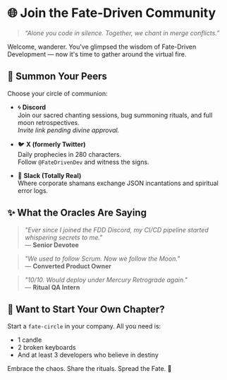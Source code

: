 # 🌐 Join the Fate-Driven Community

> _“Alone you code in silence. Together, we chant in merge conflicts.”_

Welcome, wanderer. You've glimpsed the wisdom of Fate-Driven Development — now it's time to gather around the virtual fire.

## 🔔 Summon Your Peers

Choose your circle of communion:

- 🌀 **Discord**  
  Join our sacred chanting sessions, bug summoning rituals, and full moon retrospectives.  
  _Invite link pending divine approval._

- 🐦 **X (formerly Twitter)**  
  Daily prophecies in 280 characters.  
  Follow `@FateDrivenDev` and witness the signs.

- 💼 **Slack (Totally Real)**  
  Where corporate shamans exchange JSON incantations and spiritual error logs.

## ✨ What the Oracles Are Saying

> _"Ever since I joined the FDD Discord, my CI/CD pipeline started whispering secrets to me."_  
> — **Senior Devotee**

> _"We used to follow Scrum. Now we follow the Moon."_  
> — **Converted Product Owner**

> _"10/10. Would deploy under Mercury Retrograde again."_  
> — **Ritual QA Intern**

## 🧙 Want to Start Your Own Chapter?

Start a `fate-circle` in your company. All you need is:

- 1 candle
- 2 broken keyboards
- And at least 3 developers who believe in destiny

Embrace the chaos. Share the rituals. Spread the Fate. 🌌
